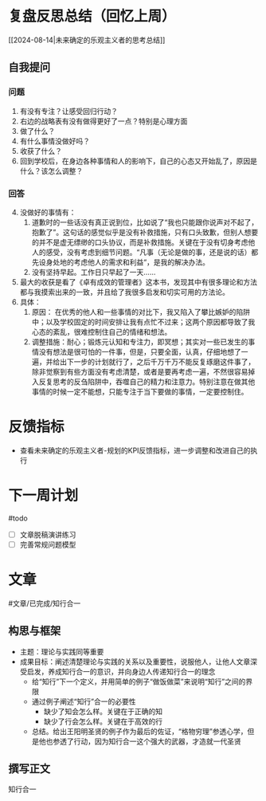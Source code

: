 # 复盘反思总结（回忆上周）

[[2024-08-14|未来确定的乐观主义者的思考总结]] 

## 自我提问
### 问题

1. 有没有专注？让感受回归行动？
2. 右边的战略表有没有做得更好了一点？特别是心理方面
3. 做了什么？
4. 有什么事情没做好吗？
5. 收获了什么？
6. 回到学校后，在身边各种事情和人的影响下，自己的心态又开始乱了，原因是什么？该怎么调整？

### 回答 

4. 没做好的事情有：
	1. 道歉时的一些话没有真正说到位，比如说了“我也只能跟你说声对不起了，抱歉了”。这句话的感觉似乎是没有补救措施，只有口头致歉，但别人想要的并不是虚无缥缈的口头协议，而是补救措施。关键在于没有切身考虑他人的感受，没有考虑到细节问题。“凡事（无论是做的事，还是说的话）都先设身处地的考虑他人的需求和利益“，是我的解决办法。
	2. 没有坚持早起。工作日只早起了一天……
5. 最大的收获是看了《卓有成效的管理者》这本书，发现其中有很多理论和方法都与我摸索出来的一致，并且给了我很多启发和切实可用的方法论。
6. 具体：
	1. 原因： 在优秀的他人和一些事情的对比下，我又陷入了攀比嫉妒的陷阱中；以及学校固定的时间安排让我有点忙不过来；这两个原因都导致了我心态的紊乱，很难控制住自己的情绪和想法。
	2. 调整措施：耐心；锻炼元认知和专注力，即冥想；其实对一些已发生的事情没有想法是很可怕的一件事，但是，只要全面，认真，仔细地想了一遍，并给出下一步的计划就行了，之后千万千万不能反复琢磨这件事了，除非觉察到有些方面没有考虑清楚，或者是要再考虑一遍，不然很容易掉入反复思考的反刍陷阱中，吞噬自己的精力和注意力。特别注意在做其他事情的时候一定不能想，只能专注于当下要做的事情，一定要控制住。

# 反馈指标

- 查看未来确定的乐观主义者-规划的KPI反馈指标，进一步调整和改进自己的执行

# 下一周计划
#todo 

- [ ] 文章脱稿演讲练习
- [ ] 完善常规问题模型

# 文章
#文章/已完成/知行合一
## 构思与框架

- 主题：理论与实践同等重要
- 成果目标：阐述清楚理论与实践的关系以及重要性，说服他人，让他人文章深受启发，养成知行合一的意识，并向身边人传递知行合一的理念
	- 给“知行”下一个定义，并用简单的例子“做饭做菜”来说明“知行”之间的界限
	- 通过例子阐述“知行”合一的必要性
		- 缺少了知会怎么样。关键在于正确的知
		- 缺少了行会怎么样。关键在于高效的行
	- 总结。给出王阳明圣贤的例子作为最后的佐证，“格物穷理”参透心学，但是他也参透了行动，因为知行合一这个强大的武器，才造就一代圣贤

## 撰写正文

知行合一













